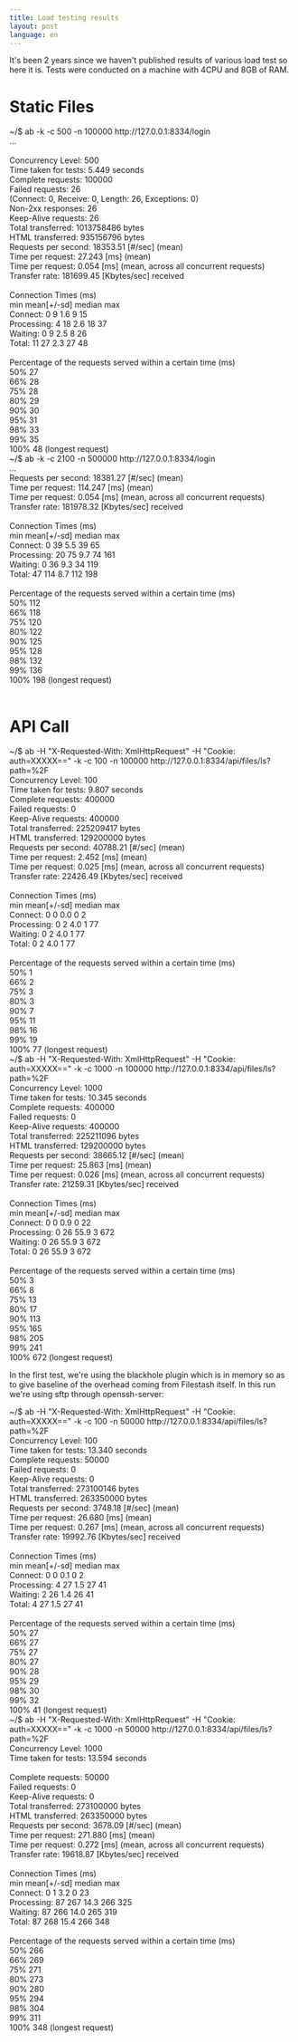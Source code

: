 ```yaml
---
title: Load testing results
layout: post
language: en
---
```


It's been 2 years since we haven't published results of various load test so here it is. Tests were conducted on a machine with 4CPU and 8GB of RAM.

# Static Files

<div class="terminal">
<span class="prompt">~/$ </span>ab -k -c 500 -n 100000 http://127.0.0.1:8334/login<br>
<span class="stdout">
...<br/>
<br/>
Concurrency Level:      500<br/>
Time taken for tests:   5.449 seconds<br/>
Complete requests:      100000<br/>
Failed requests:        26<br/>
   (Connect: 0, Receive: 0, Length: 26, Exceptions: 0)<br/>
Non-2xx responses:      26<br/>
Keep-Alive requests:    26<br/>
Total transferred:      1013758486 bytes<br/>
HTML transferred:       935156796 bytes<br/>
Requests per second:    18353.51 [#/sec] (mean)<br/>
Time per request:       27.243 [ms] (mean)<br/>
Time per request:       0.054 [ms] (mean, across all concurrent requests)<br/>
Transfer rate:          181699.45 [Kbytes/sec] received<br/>
<br/>
Connection Times (ms)<br/>
              min  mean[+/-sd] median   max<br/>
Connect:        0    9   1.6      9      15<br/>
Processing:     4   18   2.6     18      37<br/>
Waiting:        0    9   2.5      8      26<br/>
Total:         11   27   2.3     27      48<br/>
<br/>
Percentage of the requests served within a certain time (ms)<br/>
  50%     27<br/>
  66%     28<br/>
  75%     28<br/>
  80%     29<br/>
  90%     30<br/>
  95%     31<br/>
  98%     33<br/>
  99%     35<br/>
 100%     48 (longest request)<br/>
</span>
<span class="prompt">~/$ </span>ab -k -c 2100 -n 500000 http://127.0.0.1:8334/login<br>
<span class="stdout">
...<br/>
Requests per second:    18381.27 [#/sec] (mean)<br/>
Time per request:       114.247 [ms] (mean)<br/>
Time per request:       0.054 [ms] (mean, across all concurrent requests)<br/>
Transfer rate:          181978.32 [Kbytes/sec] received<br/>
<br/>
Connection Times (ms)<br/>
              min  mean[+/-sd] median   max<br/>
Connect:        0   39   5.5     39      65<br/>
Processing:    20   75   9.7     74     161<br/>
Waiting:        0   36   9.3     34     119<br/>
Total:         47  114   8.7    112     198<br/>
<br/>
Percentage of the requests served within a certain time (ms)<br/>
  50%    112<br/>
  66%    118<br/>
  75%    120<br/>
  80%    122<br/>
  90%    125<br/>
  95%    128<br/>
  98%    132<br/>
  99%    136<br/>
 100%    198 (longest request)<br/>
<br/>
</span>
</div>

# API Call

<div class="terminal">
<span class="prompt">~/$ </span>ab -H "X-Requested-With: XmlHttpRequest" -H "Cookie: auth=XXXXX==" -k -c 100 -n 100000 http://127.0.0.1:8334/api/files/ls?path=%2F<br>
<span class="stdout">
Concurrency Level:      100<br/>
Time taken for tests:   9.807 seconds<br/>
Complete requests:      400000<br/>
Failed requests:        0<br/>
Keep-Alive requests:    400000<br/>
Total transferred:      225209417 bytes<br/>
HTML transferred:       129200000 bytes<br/>
Requests per second:    40788.21 [#/sec] (mean)<br/>
Time per request:       2.452 [ms] (mean)<br/>
Time per request:       0.025 [ms] (mean, across all concurrent requests)<br/>
Transfer rate:          22426.49 [Kbytes/sec] received<br/>
<br/>
Connection Times (ms)<br/>
              min  mean[+/-sd] median   max<br/>
Connect:        0    0   0.0      0       2<br/>
Processing:     0    2   4.0      1      77<br/>
Waiting:        0    2   4.0      1      77<br/>
Total:          0    2   4.0      1      77<br/>
<br/>
Percentage of the requests served within a certain time (ms)<br/>
  50%      1<br/>
  66%      2<br/>
  75%      3<br/>
  80%      3<br/>
  90%      7<br/>
  95%     11<br/>
  98%     16<br/>
  99%     19<br/>
 100%     77 (longest request)<br/>
</span>
<span class="prompt">~/$ </span>ab -H "X-Requested-With: XmlHttpRequest" -H "Cookie: auth=XXXXX==" -k -c 1000 -n 100000 http://127.0.0.1:8334/api/files/ls?path=%2F<br>
<span class="stdout">
Concurrency Level:      1000<br/>
Time taken for tests:   10.345 seconds<br/>
Complete requests:      400000<br/>
Failed requests:        0<br/>
Keep-Alive requests:    400000<br/>
Total transferred:      225211096 bytes<br/>
HTML transferred:       129200000 bytes<br/>
Requests per second:    38665.12 [#/sec] (mean)<br/>
Time per request:       25.863 [ms] (mean)<br/>
Time per request:       0.026 [ms] (mean, across all concurrent requests)<br/>
Transfer rate:          21259.31 [Kbytes/sec] received<br/>
<br/>
Connection Times (ms)<br/>
              min  mean[+/-sd] median   max<br/>
Connect:        0    0   0.9      0      22<br/>
Processing:     0   26  55.9      3     672<br/>
Waiting:        0   26  55.9      3     672<br/>
Total:          0   26  55.9      3     672<br/>
<br/>
Percentage of the requests served within a certain time (ms)<br/>
  50%      3<br/>
  66%      8<br/>
  75%     13<br/>
  80%     17<br/>
  90%    113<br/>
  95%    165<br/>
  98%    205<br/>
  99%    241<br/>
 100%    672 (longest request)<br/>
</span>
</div>

In the first test, we're using the blackhole plugin which is in memory so as to give baseline of the overhead coming from Filestash itself. In this run we're using sftp through openssh-server:

<div class="terminal">
<span class="prompt">~/$ </span>ab -H "X-Requested-With: XmlHttpRequest" -H "Cookie: auth=XXXXX==" -k -c 100 -n 50000 http://127.0.0.1:8334/api/files/ls?path=%2F<br>
<span class="stdout">
Concurrency Level:      100<br/>
Time taken for tests:   13.340 seconds<br/>
Complete requests:      50000<br/>
Failed requests:        0<br/>
Keep-Alive requests:    0<br/>
Total transferred:      273100146 bytes<br/>
HTML transferred:       263350000 bytes<br/>
Requests per second:    3748.18 [#/sec] (mean)<br/>
Time per request:       26.680 [ms] (mean)<br/>
Time per request:       0.267 [ms] (mean, across all concurrent requests)<br/>
Transfer rate:          19992.76 [Kbytes/sec] received<br/>
<br/>
Connection Times (ms)<br/>
              min  mean[+/-sd] median   max<br/>
Connect:        0    0   0.1      0       2<br/>
Processing:     4   27   1.5     27      41<br/>
Waiting:        2   26   1.4     26      41<br/>
Total:          4   27   1.5     27      41<br/>
<br/>
Percentage of the requests served within a certain time (ms)<br/>
  50%     27<br/>
  66%     27<br/>
  75%     27<br/>
  80%     27<br/>
  90%     28<br/>
  95%     29<br/>
  98%     30<br/>
  99%     32<br/>
 100%     41 (longest request)<br/>
</span>
<span class="prompt">~/$ </span>ab -H "X-Requested-With: XmlHttpRequest" -H "Cookie: auth=XXXXX==" -k -c 1000 -n 50000 http://127.0.0.1:8334/api/files/ls?path=%2F<br>
<span class="stdout">
Concurrency Level:      1000<br/>
Time taken for tests:   13.594 seconds<br/><br/>
Complete requests:      50000<br/>
Failed requests:        0<br/>
Keep-Alive requests:    0<br/>
Total transferred:      273100000 bytes<br/>
HTML transferred:       263350000 bytes<br/>
Requests per second:    3678.09 [#/sec] (mean)<br/>
Time per request:       271.880 [ms] (mean)<br/>
Time per request:       0.272 [ms] (mean, across all concurrent requests)<br/>
Transfer rate:          19618.87 [Kbytes/sec] received<br/>
<br/>
Connection Times (ms)<br/>
              min  mean[+/-sd] median   max<br/>
Connect:        0    1   3.2      0      23<br/>
Processing:    87  267  14.3    266     325<br/>
Waiting:       87  266  14.0    265     319<br/>
Total:         87  268  15.4    266     348<br/>
<br/>
Percentage of the requests served within a certain time (ms)<br/>
  50%    266<br/>
  66%    269<br/>
  75%    271<br/>
  80%    273<br/>
  90%    280<br/>
  95%    294<br/>
  98%    304<br/>
  99%    311<br/>
 100%    348 (longest request)<br/>
</span>
</div>
